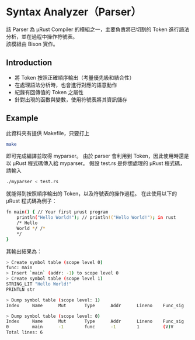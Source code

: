 # Syntax Analyzer（Parser）
該 Parser 為 μRust Compiler 的模組之一，主要負責將已切割的 Token 進行語法分析，並在過程中操作符號表。  
該模組由 Bison 實作。
## Introduction
- 將 Token 按照正確順序輸出（考量優先級和結合性）
- 在處理語法分析時，也會進行對應的語意動作
- 紀錄有回傳值的 Token 之屬性
- 針對出現的函數與變數，使用符號表將其資訊儲存
## Example
此資料夾有提供 Makefile，只要打上
```sh
make
```
即可完成編譯並取得 myparser。
由於 parser 會利用到 Token，因此使用時還是以 μRust 程式碼傳入給 myparser。
假設 test.rs 是你想處理的 μRust 程式碼，請輸入
```sh
./myparser < test.rs
```
就能得到按照順序輸出的 Token，以及符號表的操作過程。
在此使用以下的 μRust 程式碼為例子：
```sh
fn main() { // Your first μrust program
    println("Hello World!"); // println!("Hello World!"); in rust
    /* Hello 
    World */ /*
    */
}
```
其輸出結果為：
```sh
> Create symbol table (scope level 0)
func: main
> Insert `main` (addr: -1) to scope level 0
> Create symbol table (scope level 1)
STRING_LIT "Hello World!"
PRINTLN str

> Dump symbol table (scope level: 1)
Index     Name      Mut       Type      Addr      Lineno    Func_sig  

> Dump symbol table (scope level: 0)
Index     Name      Mut       Type      Addr      Lineno    Func_sig  
0         main      -1        func      -1        1         (V)V      
Total lines: 6
```
